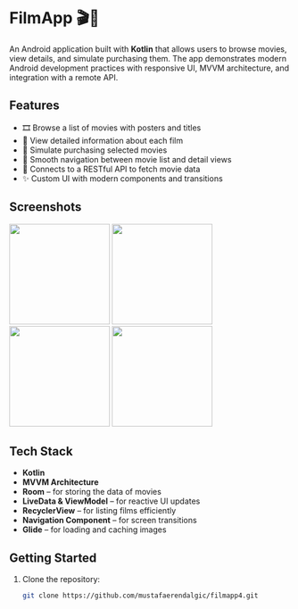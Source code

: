 # FilmApp 🎬📱

An Android application built with **Kotlin** that allows users to browse movies, view details, and simulate purchasing them. The app demonstrates modern Android development practices with responsive UI, MVVM architecture, and integration with a remote API.

## Features

- 🎞️ Browse a list of movies with posters and titles
- 📝 View detailed information about each film
- 🛒 Simulate purchasing selected movies
- 🧭 Smooth navigation between movie list and detail views
- 🔗 Connects to a RESTful API to fetch movie data
- ✨ Custom UI with modern components and transitions

## Screenshots

<p float="left">
  <img src="https://github.com/user-attachments/assets/5714dc5d-fa0a-4efe-a5ef-7ae78289408f" width="180" />
  <img src="https://github.com/user-attachments/assets/b0c4c922-5503-4f40-abd0-eddd674fa848" width="180" />
  <img src="https://github.com/user-attachments/assets/21dba882-b55b-4411-abe2-f05a8e59c488" width="180" />
  <img src="https://github.com/user-attachments/assets/8360a750-810e-42a7-aa12-85ef254da1bf" width="180" />  
</p>

## Tech Stack

- **Kotlin**
- **MVVM Architecture**
- **Room** – for storing the data of movies
- **LiveData & ViewModel** – for reactive UI updates
- **RecyclerView** – for listing films efficiently
- **Navigation Component** – for screen transitions
- **Glide** – for loading and caching images

## Getting Started

1. Clone the repository:
   ```bash
   git clone https://github.com/mustafaerendalgic/filmapp4.git

